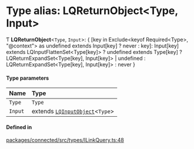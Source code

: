 # Type alias: LQReturnObject\<Type, Input\>

Ƭ **LQReturnObject**\<`Type`, `Input`\>: \{ [key in Exclude\<keyof Required\<Type\>, "@context"\> as undefined extends Input[key] ? never : key]: Input[key] extends LQInputFlattenSet\<Type[key]\> ? undefined extends Type[key] ? LQReturnExpandSet\<Type[key], Input[key]\> \| undefined : LQReturnExpandSet\<Type[key], Input[key]\> : never }

#### Type parameters

| Name | Type |
| :------ | :------ |
| `Type` | `Type` |
| `Input` | extends [`LQInputObject`](LQInputObject.md)\<`Type`\> |

#### Defined in

[packages/connected/src/types/ILinkQuery.ts:48](https://github.com/o-development/ldo/blob/2085e12f9f1a1b9db0429a041343e0568e3bede9/packages/connected/src/types/ILinkQuery.ts#L48)
